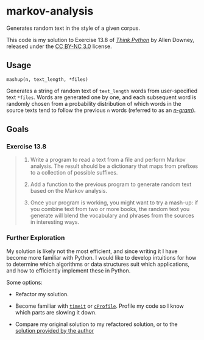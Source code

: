 # markov-analysis
Generates random text in the style of a given corpus.

This code is my solution to Exercise 13.8 of [*Think Python*](https://greenteapress.com/wp/think-python-2e/) 
by Allen Downey, released under the [CC BY-NC 3.0](https://creativecommons.org/licenses/by-nc/3.0/) license.

## Usage

`mashup(n, text_length, *files)`

Generates a string of random text of `text_length` words from user-specified text `*files`.
Words are generated one by one, and each subsequent word is randomly chosen from 
a probability distribution of which words in the source texts tend to follow the 
previous `n` words (referred to as an [*n-gram*](https://en.wikipedia.org/wiki/N-gram)).

## Goals

### Exercise 13.8

> 1. Write a program to read a text from a file and perform Markov analysis. The 
>    result should be a dictionary that maps from prefixes to a collection of 
>    possible suffixes.
>   
> 2. Add a function to the previous program to generate random text based on the 
>    Markov analysis.
>
> 3. Once your program is working, you might want to try a mash-up: if you 
>    combine text from two or more books, the random text you generate will blend
>    the vocabulary and phrases from the sources in interesting ways.

### Further Exploration

My solution is likely not the most efficient, and since writing it I have become more familiar with Python.
I would like to develop intuitions for how to determine which algorithms or data structures suit which applications,
and how to efficiently implement these in Python.

Some options:

- Refactor my solution.

- Become familiar with [`timeit`](https://docs.python.org/3/library/timeit.html) 
  or [`cProfile`](https://docs.python.org/3/library/profile.html). Profile my
  code so I know which parts are slowing it down.
  
- Compare my original solution to my refactored solution, or to the 
  [solution provided by the author](http://thinkpython2.com/code/markov.py)
